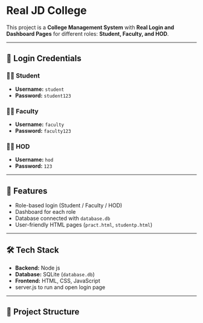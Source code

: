 # Real JD College  

This project is a **College Management System** with **Real Login and Dashboard Pages** for different roles: **Student, Faculty, and HOD**.  

---

## 🔑 Login Credentials  

### 👨‍🎓 Student  
- **Username:** `student`  
- **Password:** `student123`  

### 👨‍🏫 Faculty  
- **Username:** `faculty`  
- **Password:** `faculty123`  

### 🧑‍💼 HOD  
- **Username:** `hod`  
- **Password:** `123`  

---

## 🚀 Features  
- Role-based login (Student / Faculty / HOD)  
- Dashboard for each role  
- Database connected with `database.db`  
- User-friendly HTML pages (`pract.html`, `studentp.html`)  

---

## 🛠️ Tech Stack  
- **Backend:** Node js 
- **Database:** SQLite (`database.db`)  
- **Frontend:** HTML, CSS, JavaScript
- server.js to run and open login page

---

## 📂 Project Structure  
